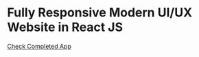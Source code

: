 # Fully Responsive Modern UI/UX Website in React JS

[Check Completed App](https://aytacg26.github.io/gpt3_react/)
